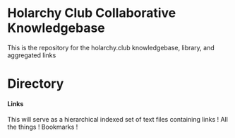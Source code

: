 # Holarchy Club Collaborative Knowledgebase
This is the repository for the holarchy.club knowledgebase, library, and aggregated links

# Directory
#### Links
This will serve as a hierarchical indexed set of text files containing links ! All the things ! Bookmarks ! 
